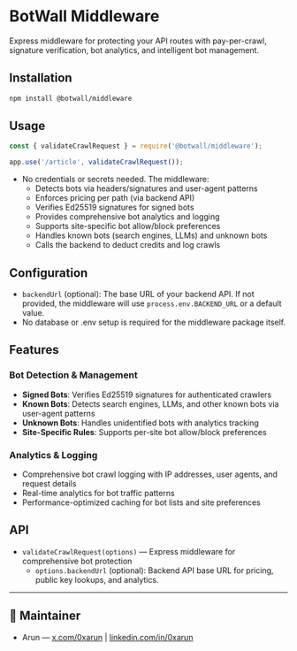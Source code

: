 # BotWall Middleware

Express middleware for protecting your API routes with pay-per-crawl, signature verification, bot analytics, and intelligent bot management.

## Installation
```bash
npm install @botwall/middleware
```

## Usage
```js
const { validateCrawlRequest } = require('@botwall/middleware');

app.use('/article', validateCrawlRequest());
```

- No credentials or secrets needed. The middleware:
  - Detects bots via headers/signatures and user-agent patterns
  - Enforces pricing per path (via backend API)
  - Verifies Ed25519 signatures for signed bots
  - Provides comprehensive bot analytics and logging
  - Supports site-specific bot allow/block preferences
  - Handles known bots (search engines, LLMs) and unknown bots
  - Calls the backend to deduct credits and log crawls

## Configuration
- `backendUrl` (optional): The base URL of your backend API. If not provided, the middleware will use `process.env.BACKEND_URL` or a default value.
- No database or .env setup is required for the middleware package itself.

## Features

### Bot Detection & Management
- **Signed Bots**: Verifies Ed25519 signatures for authenticated crawlers
- **Known Bots**: Detects search engines, LLMs, and other known bots via user-agent patterns
- **Unknown Bots**: Handles unidentified bots with analytics tracking
- **Site-Specific Rules**: Supports per-site bot allow/block preferences

### Analytics & Logging
- Comprehensive bot crawl logging with IP addresses, user agents, and request details
- Real-time analytics for bot traffic patterns
- Performance-optimized caching for bot lists and site preferences

## API
- `validateCrawlRequest(options)` — Express middleware for comprehensive bot protection
  - `options.backendUrl` (optional): Backend API base URL for pricing, public key lookups, and analytics.

---

## 👤 Maintainer
- Arun — [x.com/0xarun](https://x.com/0xarun) | [linkedin.com/in/0xarun](https://linkedin.com/in/0xarun) 